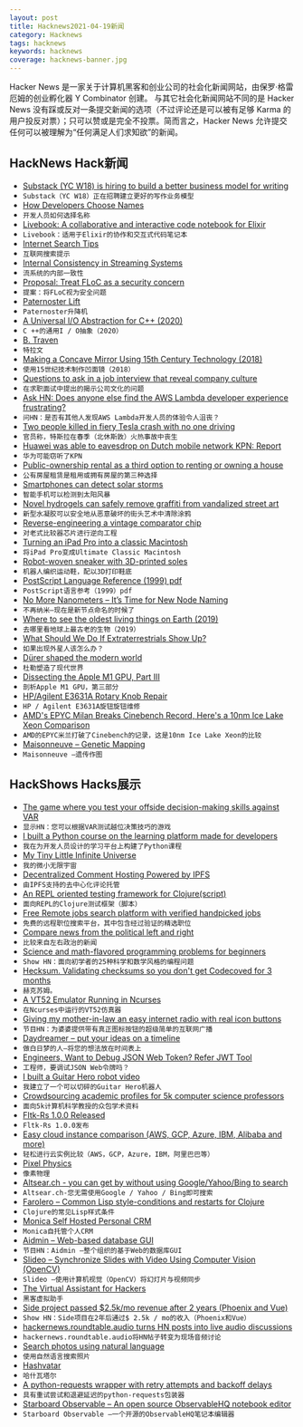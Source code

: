 ```yaml
---
layout: post
title: Hacknews2021-04-19新闻
category: Hacknews
tags: hacknews
keywords: hacknews
coverage: hacknews-banner.jpg
---
```


Hacker News 是一家关于计算机黑客和创业公司的社会化新闻网站，由保罗·格雷厄姆的创业孵化器 Y Combinator 创建。
与其它社会化新闻网站不同的是 Hacker News 没有踩或反对一条提交新闻的选项（不过评论还是可以被有足够 Karma 的用户投反对票）；只可以赞或是完全不投票。简而言之，Hacker News 允许提交任何可以被理解为“任何满足人们求知欲”的新闻。

## HackNews Hack新闻


- [Substack (YC W18) is hiring to build a better business model for writing](https://substack.com/jobs)
- `Substack（YC W18）正在招聘建立更好的写作业务模型`
- [How Developers Choose Names](https://arxiv.org/abs/2103.07487)
- `开发人员如何选择名称`
- [Livebook: A collaborative and interactive code notebook for Elixir](https://dashbit.co/blog/announcing-livebook?new=1)
- `Livebook：适用于Elixir的协作和交互式代码笔记本`
- [Internet Search Tips](https://www.gwern.net/Search)
- `互联网搜索提示`
- [Internal Consistency in Streaming Systems](https://scattered-thoughts.net/writing/internal-consistency-in-streaming-systems/)
- `流系统的内部一致性`
- [Proposal: Treat FLoC as a security concern](https://make.wordpress.org/core/2021/04/18/proposal-treat-floc-as-a-security-concern/)
- `提案：将FLoC视为安全问题`
- [Paternoster Lift](https://en.wikipedia.org/wiki/Paternoster_lift)
- `Paternoster升降机`
- [A Universal I/O Abstraction for C++ (2020)](https://cor3ntin.github.io/posts/iouring/)
- `C ++的通用I / O抽象（2020）`
- [B. Traven](https://en.wikipedia.org/wiki/B._Traven)
- `特拉文`
- [Making a Concave Mirror Using 15th Century Technology (2018)](https://wp.optics.arizona.edu/falco/art-optics/historical-questions/making-a-concave-mirror/)
- `使用15世纪技术制作凹面镜（2018）`
- [Questions to ask in a job interview that reveal company culture](https://www.fastcompany.com/90622890/10-questions-to-ask-in-a-job-interview-that-will-really-expose-a-companys-culture)
- `在求职面试中提出的揭示公司文化的问题`
- [Ask HN: Does anyone else find the AWS Lambda developer experience frustrating?](item?id=26855037)
- `问HN：是否有其他人发现AWS Lambda开发人员的体验令人沮丧？`
- [Two people killed in fiery Tesla crash with no one driving](https://www.click2houston.com/news/local/2021/04/18/2-men-dead-after-fiery-tesla-crash-in-spring-officials-say/)
- `官员称，特斯拉在春季（北休斯敦）火热事故中丧生`
- [Huawei was able to eavesdrop on Dutch mobile network KPN: Report](https://nltimes.nl/2021/04/17/huawei-able-eavesdrop-dutch-mobile-network-kpn-report)
- `华为可能窃听了KPN`
- [Public-ownership rental as a third option to renting or owning a house](https://www.theatlantic.com/ideas/archive/2021/03/why-its-better-to-rent-than-to-own/618254)
- `公有房屋租赁是租用或拥有房屋的第三种选择`
- [Smartphones can detect solar storms](https://academictimes.com/smartphones-can-detect-huge-solar-storms/)
- `智能手机可以检测到太阳风暴`
- [Novel hydrogels can safely remove graffiti from vandalized street art](https://arstechnica.com/science/2021/04/novel-hydrogels-can-safely-remove-graffiti-from-vandalized-street-art/)
- `新型水凝胶可以安全地从恶意破坏的街头艺术中清除涂鸦`
- [Reverse-engineering a vintage comparator chip](http://www.righto.com/2021/04/reverse-engineering-vintage-comparator.html)
- `对老式比较器芯片进行逆向工程`
- [Turning an iPad Pro into a classic Macintosh](https://blog.gingerbeardman.com/2021/04/17/turning-an-ipad-pro-into-the-ultimate-classic-macintosh/)
- `将iPad Pro变成Ultimate Classic Macintosh`
- [Robot-woven sneaker with 3D-printed soles](https://spectrum.ieee.org/tech-talk/robotics/industrial-robots/adidas-futurecraft-3d-printed-robot-woven-sneaker)
- `机器人编织运动鞋，配以3D打印鞋底`
- [PostScript Language Reference (1999) pdf](https://www.adobe.com/content/dam/acom/en/devnet/actionscript/articles/PLRM.pdf)
- `PostScript语言参考（1999）pdf`
- [No More Nanometers – It’s Time for New Node Naming](https://www.eejournal.com/article/no-more-nanometers/)
- `不再纳米–现在是新节点命名的时候了`
- [Where to see the oldest living things on Earth (2019)](https://edition.cnn.com/travel/article/oldest-living-things/index.html)
- `去哪里看地球上最古老的生物（2019）`
- [What Should We Do If Extraterrestrials Show Up?](https://www.scientificamerican.com/article/what-should-we-do-if-extraterrestrials-show-up/)
- `如果出现外星人该怎么办？`
- [Dürer shaped the modern world](https://www.newstatesman.com/Albrecht-durer-albert-whale-philip-hoare)
- `杜勒塑造了现代世界`
- [Dissecting the Apple M1 GPU, Part III](https://rosenzweig.io/blog/asahi-gpu-part-3.html)
- `剖析Apple M1 GPU，第三部分`
- [HP/Agilent E3631A Rotary Knob Repair](https://tomverbeure.github.io/2021/04/15/Agilent-E3631A-Knob-Repair.html)
- `HP / Agilent E3631A旋钮旋钮维修`
- [AMD's EPYC Milan Breaks Cinebench Record, Here's a 10nm Ice Lake Xeon Comparison](https://www.tomshardware.com/news/amds-epyc-milan-breaks-cinebench-record-heres-a-10nm-ice-lake-xeon-comparison)
- `AMD的EPYC米兰打破了Cinebench的记录，这是10nm Ice Lake Xeon的比较`
- [Maisonneuve – Genetic Mapping](https://maisonneuve.org/article/2021/04/12/genetic-mapping/)
- `Maisonneuve –遗传作图`


## HackShows Hacks展示

- [ The game where you test your offside decision-making skills against VAR](https://offsideornot.com/)
- `显示HN：您可以根据VAR测试越位决策技巧的游戏`
- [ I built a Python course on the learning platform made for developers](https://www.slip.so/courses/python-dictionaries-from-a-to-z)
- `我在为开发人员设计的学习平台上构建了Python课程`
- [ My Tiny Little Infinite Universe](https://github.com/RobinLinus/my-tiny-little-infinite-universe)
- `我的微小无限宇宙`
- [ Decentralized Comment Hosting Powered by IPFS](https://komento.host)
- `由IPFS支持的去中心化评论托管`
- [ An REPL oriented testing framework for Clojure(script)](https://fctorial.github.io/posts/tst.html)
- `面向REPL的Clojure测试框架（脚本）`
- [ Free Remote jobs search platform with verified handpicked jobs](https://www.beefrii.com)
- `免费的远程职位搜索平台，其中包含经过验证的精选职位`
- [ Compare news from the political left and right](https://their.news)
- `比较来自左右政治的新闻`
- [ Science and math-flavored programming problems for beginners](https://projectlovelace.net/problems/)
- `Show HN：面向初学者的25种科学和数学风格的编程问题`
- [ Hecksum. Validating checksums so you don't get Codecoved for 3 months](https://www.hecksum.com/)
- `赫克苏姆。`
- [ A VT52 Emulator Running in Ncurses](https://github.com/TurkeyMcMac/vt52ish)
- `在Ncurses中运行的VT52仿真器`
- [ Giving my mother-in-law an easy internet radio with real icon buttons](http://bef.no/radio/)
- `节目HN：为婆婆提供带有真正图标按钮的超级简单的互联网广播`
- [ Daydreamer – put your ideas on a timeline](https://daydreamer.app)
- `做白日梦的人–将您的想法放在时间表上`
- [ Engineers, Want to Debug JSON Web Token? Refer JWT Tool](https://jwt.tool-kit.dev/)
- `工程师，要调试JSON Web令牌吗？`
- [ I built a Guitar Hero robot video](https://www.youtube.com/watch?v=htk6eXxpSNA)
- `我建立了一个可以切碎的Guitar Hero机器人`
- [ Crowdsourcing academic profiles for 5k computer science professors](https://drafty.cs.brown.edu/csprofessors)
- `面向5k计算机科学教授的众包学术资料`
- [ Fltk-Rs 1.0.0 Released](https://github.com/MoAlyousef/fltk-rs)
- `Fltk-Rs 1.0.0发布`
- [ Easy cloud instance comparison (AWS, GCP, Azure, IBM, Alibaba and more)](https://cloudoptimizer.io)
- `轻松进行云实例比较（AWS，GCP，Azure，IBM，阿里巴巴等）`
- [ Pixel Physics](https://victorribeiro.com/pixelPhysics/)
- `像素物理`
- [ Altsear.ch - you can get by without using Google/Yahoo/Bing to search](https://altsear.ch/)
- `Altsear.ch-您无需使用Google / Yahoo / Bing即可搜索`
- [ Farolero – Common Lisp style-conditions and restarts for Clojure](https://github.com/IGJoshua/farolero)
- `Clojure的常见Lisp样式条件`
- [ Monica Self Hosted Personal CRM](https://www.monicahq.com/)
- `Monica自托管个人CRM`
- [ Aidmin – Web-based database GUI](https://aidmin.io)
- `节目HN：Aidmin –整个组织的基于Web的数据库GUI`
- [ Slideo – Synchronize Slides with Video Using Computer Vision (OpenCV)](https://github.com/hediet/slideo/blob/master/README.md)
- `Slideo –使用计算机视觉（OpenCV）将幻灯片与视频同步`
- [ The Virtual Assistant for Hackers](https://www.josunday.com/download)
- `黑客虚拟助手`
- [ Side project passed $2.5k/mo revenue after 2 years (Phoenix and Vue)](item?id=26855726)
- `Show HN：Side项目在2年后通过$ 2.5k / mo的收入（Phoenix和Vue）`
- [ hackernews.roundtable.audio turns HN posts into live audio discussions](https://hackernews.roundtable.audio/)
- `hackernews.roundtable.audio将HN帖子转变为现场音频讨论`
- [ Search photos using natural language](https://github.com/haltakov/natural-language-image-search/)
- `使用自然语言搜索照片`
- [ Hashvatar](http://hashvatar.vercel.app)
- `哈什瓦塔尔`
- [ A python-requests wrapper with retry attempts and backoff delays](https://github.com/PatrickMurray/RequestsStampede)
- `具有重试尝试和退避延迟的python-requests包装器`
- [ Starboard Observable – An open source ObservableHQ notebook editor](https://starboard.gg/gz/open-source-observablehq-nfwK2VA)
- `Starboard Observable –一个开源的ObservableHQ笔记本编辑器`

